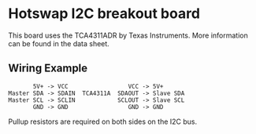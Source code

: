 # Hotswap I2C breakout board

This board uses the TCA4311ADR by Texas Instruments. More information can be found in the data sheet.

## Wiring Example

```
       5V+ -> VCC                 VCC -> 5V+ 
Master SDA -> SDAIN  TCA4311A  SDAOUT -> Slave SDA
Master SCL -> SCLIN            SCLOUT -> Slave SCL
       GND -> GND                 GND -> GND
```

Pullup resistors are required on both sides on the I2C bus.
